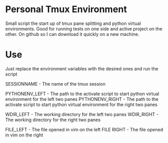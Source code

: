 # Personal Tmux Environment
Small script the start up of tmux pane splitting and python virtual environments. Good for running tests on one side and active project on the other. On github so I can download it quickly on a new machine.

# Use
Just replace the environment variables with the desired ones and run the script

SESSIONNAME - The name of the tmux session

PYTHONENV_LEFT - The path to the activate script to start python virtual environment for the left two panes
PYTHONENV_RIGHT - The path to the activate script to start python virtual environment for the right two panes

WDIR_LEFT - The working directory for the left two panes
WDIR_RIGHT - The working directory for the right two panes

FILE_LEFT - The file opened in vim on the left
FILE RIGHT - The file opened in vim on the right

